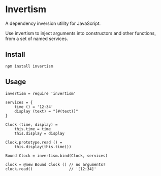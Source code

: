 # Invertism

A dependency inversion utility for JavaScript.

Use invertism to inject arguments into constructors and other functions, from a set of named services.

## Install

    npm install invertism

## Usage

    invertism = require 'invertism'
    
    services = {
        time () = '12:34'
        display (text) = "[#(text)]"
    }
    
    Clock (time, display) =
        this.time = time
        this.display = display
    
    Clock.prototype.read () =
        this.display(this.time())
      
    Bound Clock = invertism.bind(Clock, services)
    
    clock = @new Bound Clock () // no arguments!
    clock.read()                // '[12:34]'
